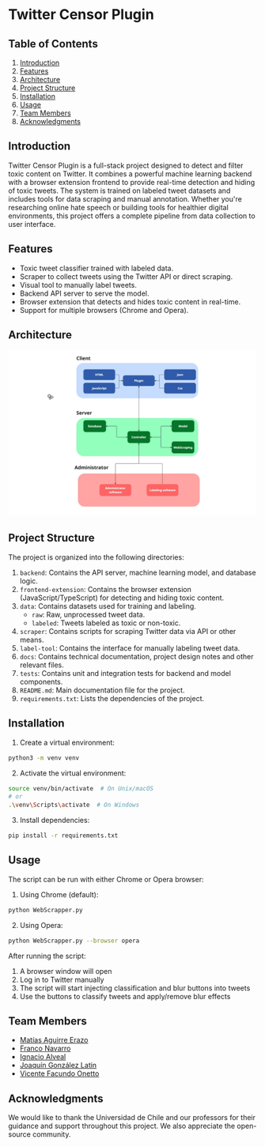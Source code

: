 # Twitter Censor Plugin

## Table of Contents
1. [Introduction](#introduction)
2. [Features](#features)
3. [Architecture](#architecture)
4. [Project Structure](#project-structure)
5. [Installation](#installation)
6. [Usage](#usage)
7. [Team Members](#team-members)
8. [Acknowledgments](#acknowledgments)

## Introduction

Twitter Censor Plugin is a full-stack project designed to detect and filter toxic content on Twitter. It combines a powerful machine learning backend with a browser extension frontend to provide real-time detection and hiding of toxic tweets. The system is trained on labeled tweet datasets and includes tools for data scraping and manual annotation. Whether you're researching online hate speech or building tools for healthier digital environments, this project offers a complete pipeline from data collection to user interface.

## Features

- Toxic tweet classifier trained with labeled data.
- Scraper to collect tweets using the Twitter API or direct scraping.
- Visual tool to manually label tweets.
- Backend API server to serve the model.
- Browser extension that detects and hides toxic content in real-time.
- Support for multiple browsers (Chrome and Opera).

## Architecture
![System Architecture](docs/media/diagram.jpg)

## Project Structure

The project is organized into the following directories:

1. `backend`: Contains the API server, machine learning model, and database logic.
2. `frontend-extension`: Contains the browser extension (JavaScript/TypeScript) for detecting and hiding toxic content.
3. `data`: Contains datasets used for training and labeling.
   - `raw`: Raw, unprocessed tweet data.
   - `labeled`: Tweets labeled as toxic or non-toxic.
4. `scraper`: Contains scripts for scraping Twitter data via API or other means.
5. `label-tool`: Contains the interface for manually labeling tweet data.
6. `docs`: Contains technical documentation, project design notes and other relevant files.
7. `tests`: Contains unit and integration tests for backend and model components.
8. `README.md`: Main documentation file for the project.
9. `requirements.txt`: Lists the dependencies of the project.

## Installation

1. Create a virtual environment:
```bash
python3 -m venv venv
```

2. Activate the virtual environment:
```bash
source venv/bin/activate  # On Unix/macOS
# or
.\venv\Scripts\activate  # On Windows
```

3. Install dependencies:
```bash
pip install -r requirements.txt
```

## Usage

The script can be run with either Chrome or Opera browser:

1. Using Chrome (default):
```bash
python WebScrapper.py
```

2. Using Opera:
```bash
python WebScrapper.py --browser opera
```

After running the script:
1. A browser window will open
2. Log in to Twitter manually
3. The script will start injecting classification and blur buttons into tweets
4. Use the buttons to classify tweets and apply/remove blur effects

## Team Members

- [Matías Aguirre Erazo](https://github.com/matiasAguirreE)
- [Franco Navarro](https://github.com/frank3421)
- [Ignacio Alveal](https://github.com/overexpOG)
- [Joaquín González Latin]()
- [Vicente Facundo Onetto](https://github.com/Vonetto)

## Acknowledgments

We would like to thank the Universidad de Chile and our professors for their guidance and support throughout this project. We also appreciate the open-source community.
